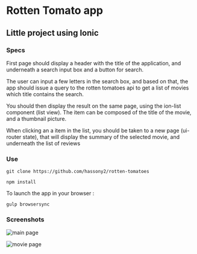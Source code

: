 # Rotten Tomato app

## Little project using Ionic

### Specs

First page should display a header with the title of the application, and underneath a search input box and a button for search.

The user can input a few letters in the search box, and based on that, the app should issue a query to the rotten tomatoes api to get a list of movies which title contains the search.

You should then display the result on the same page, using the ion-list component (list view). The item can be composed of the title of the movie, and a thumbnail picture.

When clicking an a item in the list, you should be taken to a new page (ui-router state), that will display the summary of the selected movie, and underneath the list of reviews

### Use 

`git clone https://github.com/hassony2/rotten-tomatoes`

`npm install`

To launch the app in your browser : 

`gulp browsersync`

### Screenshots 

![main page](https://cloud.githubusercontent.com/assets/10189060/14078436/79b26534-f4fe-11e5-87c3-c074b727046e.png)

![movie page](https://cloud.githubusercontent.com/assets/10189060/14078514/0d6908aa-f4ff-11e5-924e-cee06e6b51ba.png)



